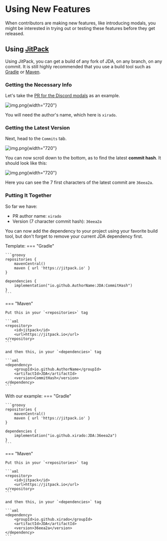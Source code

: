 # Using New Features

When contributors are making new features, like introducing modals, 
you might be interested in trying out or testing these features before they get released.

## Using [JitPack](https://jitpack.io)

Using JitPack, you can get a build of any fork of JDA, on any branch, on any commit.
It is still highly recommended that you use a build tool such as [Gradle](https://gradle.org) or [Maven](https://maven.apache.org).

### Getting the Necessary Info

Let's take the [PR for the Discord modals](https://github.com/discord-jda/JDA/pull/2024) as an example.

![img.png](../assets/images/github_pr.png){width="720"}

You will need the author's name, which here is `xirado`.

### Getting the Latest Version

Next, head to the `Commits` tab.

![img.png](../assets/images/github_pr_commits_tab.png){width="720"}

You can now scroll down to the bottom, as to find the latest **commit hash**.  It should look like this:

![img.png](../assets/images/github_pr_latest_commit.png){width="720"}

Here you can see the 7 first characters of the latest commit are `36eea2a`.

### Putting It Together

So far we have:

* PR author name: `xirado`
* Version (7 character commit hash): `36eea2a`

You can now add the dependency to your project using your favorite build tool, but don't forget to remove your current JDA dependency first.

Template:
=== "Gradle"

    ```groovy
    repositories {
        mavenCentral()
        maven { url 'https://jitpack.io' }
    }

    dependencies {
        implementation("io.github.AuthorName:JDA:CommitHash")
    }
    ```

=== "Maven"

    Put this in your `<repositories>` tag    

    ```xml
    <repository>
        <id>jitpack</id>
        <url>https://jitpack.io</url>
    </repository>
    ```

    and then this, in your `<dependencies>` tag

    ```xml
    <dependency>
        <groupId>io.github.AuthorName</groupId>
        <artifactId>JDA</artifactId>
        <version>CommitHash</version>
    </dependency>
    ```

With our example:
=== "Gradle"

    ```groovy
    repositories {
        mavenCentral()
        maven { url 'https://jitpack.io' }
    }

    dependencies {
        implementation("io.github.xirado:JDA:36eea2a")
    }
    ```

=== "Maven"

    Put this in your `<repositories>` tag    

    ```xml
    <repository>
        <id>jitpack</id>
        <url>https://jitpack.io</url>
    </repository>
    ```

    and then this, in your `<dependencies>` tag

    ```xml
    <dependency>
        <groupId>io.github.xirado</groupId>
        <artifactId>JDA</artifactId>
        <version>36eea2a</version>
    </dependency>
    ```
